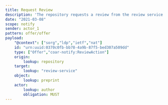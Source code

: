 ```yaml
---
title: Request Review
description: 'The repository requests a review from the review service. '
date: "2021-03-08"
scope: notify
sender: actor_1
pattern: offer/offer
payload:
    "@context": ["sorg","ldp","ietf","nat"]
    id: "urn:uuid:0370c0fb-bb78-4a9b-87f5-bed307a509dd"
    type: ["Offer","coar-notify:ReviewAction"]
    origin:
        lookup: repository
    target:
        lookup: "review-service"
    object:
        lookup: preprint
    actor:
        lookup: author
        obligation: MUST
---
```



